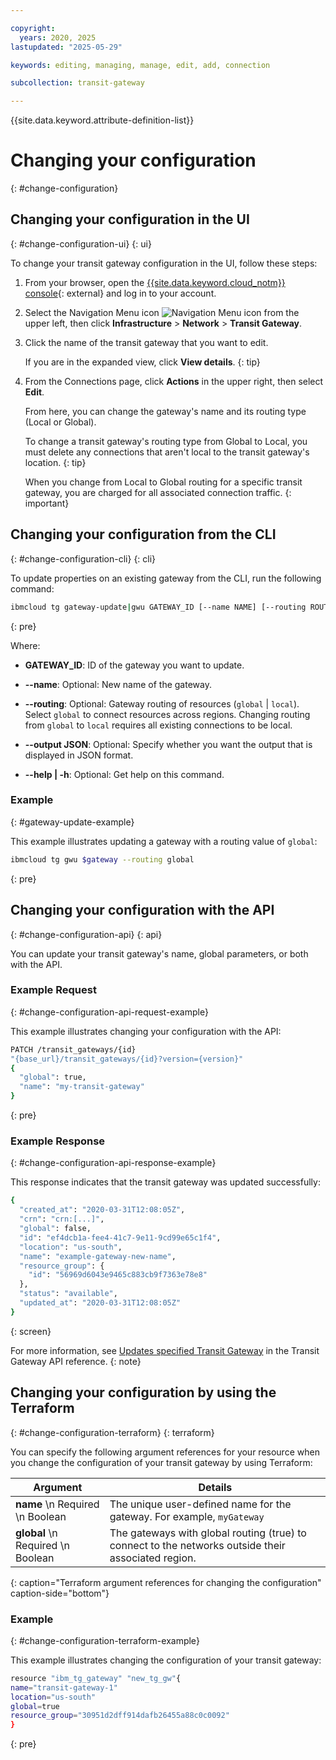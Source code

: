```yaml
---

copyright:
  years: 2020, 2025
lastupdated: "2025-05-29"

keywords: editing, managing, manage, edit, add, connection

subcollection: transit-gateway

---
```


{{site.data.keyword.attribute-definition-list}}

# Changing your configuration
{: #change-configuration}

## Changing your configuration in the UI
{: #change-configuration-ui}
{: ui}

To change your transit gateway configuration in the UI, follow these steps:

1. From your browser, open the [{{site.data.keyword.cloud_notm}} console](/login){: external} and log in to your account.
1. Select the Navigation Menu icon ![Navigation Menu icon](../../icons/icon_hamburger.svg) from the upper left, then click **Infrastructure** > **Network** > **Transit Gateway**.
1. Click the name of the transit gateway that you want to edit.

   If you are in the expanded view, click **View details**.
   {: tip}

1. From the Connections page, click **Actions** in the upper right, then select **Edit**.

   From here, you can change the gateway's name and its routing type (Local or Global). 

   To change a transit gateway's routing type from Global to Local, you must delete any connections that aren't local to the transit gateway's location.
   {: tip}

   When you change from Local to Global routing for a specific transit gateway, you are charged for all associated connection traffic.
   {: important}

## Changing your configuration from the CLI
{: #change-configuration-cli}
{: cli}

To update properties on an existing gateway from the CLI, run the following command:

```sh
ibmcloud tg gateway-update|gwu GATEWAY_ID [--name NAME] [--routing ROUTING]  [--output json] [-h, --help]
```
{: pre}

Where:

- **GATEWAY_ID**: ID of the gateway you want to update.

- **--name**: Optional: New name of the gateway.

- **--routing**: Optional: Gateway routing of resources (`global` | `local`). Select `global` to connect resources across regions. Changing routing from `global` to `local` requires all existing connections to be local.

- **--output JSON**: Optional: Specify whether you want the output that is displayed in JSON format.

- **--help | -h**: Optional: Get help on this command.

### Example
{: #gateway-update-example}

This example illustrates updating a gateway with a routing value of `global`:

```sh
ibmcloud tg gwu $gateway --routing global
```
{: pre}

## Changing your configuration with the API
{: #change-configuration-api}
{: api}

You can update your transit gateway's name, global parameters, or both with the API.

### Example Request
{: #change-configuration-api-request-example}

This example illustrates changing your configuration with the API:

```sh
PATCH /transit_gateways/{id}
"{base_url}/transit_gateways/{id}?version={version}"
{
  "global": true,
  "name": "my-transit-gateway"
}
```
{: pre}

### Example Response
{: #change-configuration-api-response-example}

This response indicates that the transit gateway was updated successfully:

```sh
{
  "created_at": "2020-03-31T12:08:05Z",
  "crn": "crn:[...]",
  "global": false,
  "id": "ef4dcb1a-fee4-41c7-9e11-9cd99e65c1f4",
  "location": "us-south",
  "name": "example-gateway-new-name",
  "resource_group": {
    "id": "56969d6043e9465c883cb9f7363e78e8"
  },
  "status": "available",
  "updated_at": "2020-03-31T12:08:05Z"
}
```
{: screen}

For more information, see [Updates specified Transit Gateway](/apidocs/transit-gateway#update-transit-gateway) in the Transit Gateway API reference.
{: note}

## Changing your configuration by using the Terraform
{: #change-configuration-terraform}
{: terraform}

You can specify the following argument references for your resource when you change the configuration of your transit gateway by using Terraform:

|Argument|Details|
|--|--|
|**name**  \n Required  \n Boolean | The unique user-defined name for the gateway. For example, `myGateway`|
|**global**  \n Required  \n Boolean|The gateways with global routing (true) to connect to the networks outside their associated region.|
{: caption="Terraform argument references for changing the configuration" caption-side="bottom"}

### Example
{: #change-configuration-terraform-example}

This example illustrates changing the configuration of your transit gateway:

```sh
resource "ibm_tg_gateway" "new_tg_gw"{
name="transit-gateway-1"
location="us-south"
global=true
resource_group="30951d2dff914dafb26455a88c0c0092"
}
```
{: pre}
